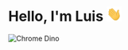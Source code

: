 # Hello, I'm Luis   <img src="https://github.com/ABSphreak/ABSphreak/blob/master/gifs/Hi.gif" width="30px"></h2> </div> 

![Chrome Dino](https://mir-s3-cdn-cf.behance.net/project_modules/max_1200/4ff07986208593.5d9a654e92f36.gif)
